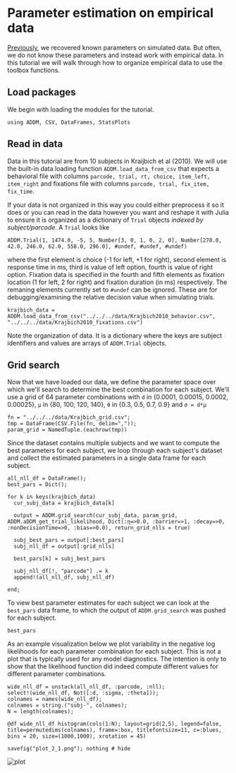# Parameter estimation on empirical data

[Previously](https://addm-toolbox.github.io/ADDM.jl/dev/tutorials/01_getting_started/), we recovered known parameters on simulated data. But often, we do not know these parameters and instead work with empirical data. In this tutorial we will walk through how to organize empirical data to use the toolbox functions.

## Load packages

We begin with loading the modules for the tutorial.

```@repl 2
using ADDM, CSV, DataFrames, StatsPlots
```

## Read in data

Data in this tutorial are from 10 subjects in Kraijbich et al (2010). We will use the built-in data loading function `ADDM.load_data_from_csv` that expects a behavioral file with columns `parcode, trial, rt, choice, item_left, item_right` and fixations file with columns `parcode, trial, fix_item, fix_time`.

If your data is not organized in this way you could either preprocess it so it does or you can read in the data however you want and reshape it with Julia to ensure it is organized as a dictionary of `Trial` objects *indexed by subject/parcode*. A `Trial` looks like

```
ADDM.Trial(1, 1474.0, -5, 5, Number[3, 0, 1, 0, 2, 0], Number[270.0, 42.0, 246.0, 62.0, 558.0, 296.0], #undef, #undef, #undef)
```  

where the first element is choice (-1 for left, +1 for right), second element is response time in ms, third is value of left option, fourth is value of right option. Fixation data is specified in the fourth and fifth elements as fixation location (1 for left, 2 for right) and fixation duration (in ms) respectively. The remaning elements currently set to `#undef` can be ignored. These are for debugging/examining the relative decision value when simulating trials.


```@repl 2
krajbich_data = ADDM.load_data_from_csv("../../../data/Krajbich2010_behavior.csv", "../../../data/Krajbich2010_fixations.csv")
```

Note the organization of data. It is a dictionary where the keys are subject identifiers and values are arrays of `ADDM.Trial` objects.

## Grid search

Now that we have loaded our data, we define the parameter space over which we'll search to determine the best combination for each subject. We'll use a grid of 64 parameter combinations with `d` in {0.0001, 0.00015, 0.0002, 0.00025}, `μ` in {80, 100, 120, 140}, `θ` in {0.3, 0.5, 0.7, 0.9}  and `σ = d*μ`   

```@repl 2
fn = "../../../data/Krajbich_grid.csv";
tmp = DataFrame(CSV.File(fn, delim=","));
param_grid = NamedTuple.(eachrow(tmp))
```

Since the dataset contains multiple subjects and we want to compute the best parameters for each subject, we loop through each subject's dataset and collect the estimated parameters in a single data frame for each subject.

```@repl 2
all_nll_df = DataFrame();
best_pars = Dict();

for k in keys(krajbich_data)
  cur_subj_data = krajbich_data[k]
  
  output = ADDM.grid_search(cur_subj_data, param_grid, ADDM.aDDM_get_trial_likelihood, Dict(:η=>0.0, :barrier=>1, :decay=>0, :nonDecisionTime=>0, :bias=>0.0), return_grid_nlls = true)

  subj_best_pars = output[:best_pars]
  subj_nll_df = output[:grid_nlls]

  best_pars[k] = subj_best_pars

  subj_nll_df[!, "parcode"] .= k
  append!(all_nll_df, subj_nll_df)
  
end;
```

To view best parameter estimates for each subject we can look at the `best_pars` data frame, to which the output of `ADDM.grid_search` was pushed for each subject.

```@repl 2
best_pars
```

As an example visualization below we plot variability in the negative log likelihoods for each parameter combination for each subject. This is not a plot that is typically used for any model diagnostics. The intention is only to show that the likelihood function did indeed compute different values for different parameter combinations.

```@repl 2
wide_nll_df = unstack(all_nll_df, :parcode, :nll);
select!(wide_nll_df, Not([:d, :sigma, :theta]));
colnames = names(wide_nll_df);
colnames = string.("subj-", colnames);
N = length(colnames);

@df wide_nll_df histogram(cols(1:N); layout=grid(2,5), legend=false, title=permutedims(colnames), frame=:box, titlefontsize=11, c=:blues, bins = 20, size=(1800,1000), xrotation = 45)

savefig("plot_2_1.png"); nothing # hide
```
![plot](plot_2_1.png)